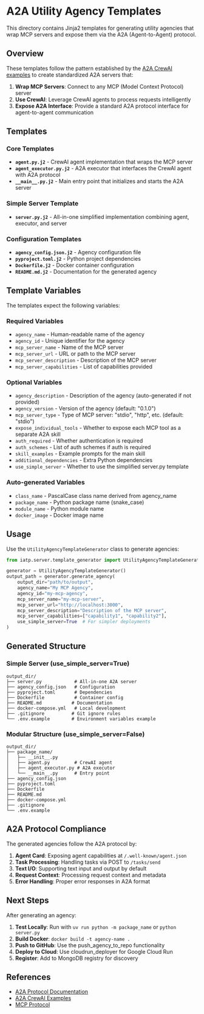 # A2A Utility Agency Templates

This directory contains Jinja2 templates for generating utility agencies that wrap MCP servers and expose them via the A2A (Agent-to-Agent) protocol.

## Overview

These templates follow the pattern established by the [A2A CrewAI examples](https://github.com/google-a2a/a2a-samples/tree/main/samples/python/agents/crewai) to create standardized A2A servers that:

1. **Wrap MCP Servers**: Connect to any MCP (Model Context Protocol) server
2. **Use CrewAI**: Leverage CrewAI agents to process requests intelligently
3. **Expose A2A Interface**: Provide a standard A2A protocol interface for agent-to-agent communication

## Templates

### Core Templates

- **`agent.py.j2`** - CrewAI agent implementation that wraps the MCP server
- **`agent_executor.py.j2`** - A2A executor that interfaces the CrewAI agent with A2A protocol
- **`__main__.py.j2`** - Main entry point that initializes and starts the A2A server

### Simple Server Template

- **`server.py.j2`** - All-in-one simplified implementation combining agent, executor, and server

### Configuration Templates

- **`agency_config.json.j2`** - Agency configuration file
- **`pyproject.toml.j2`** - Python project dependencies
- **`Dockerfile.j2`** - Docker container configuration
- **`README.md.j2`** - Documentation for the generated agency

## Template Variables

The templates expect the following variables:

### Required Variables
- `agency_name` - Human-readable name of the agency
- `agency_id` - Unique identifier for the agency  
- `mcp_server_name` - Name of the MCP server
- `mcp_server_url` - URL or path to the MCP server
- `mcp_server_description` - Description of the MCP server
- `mcp_server_capabilities` - List of capabilities provided

### Optional Variables
- `agency_description` - Description of the agency (auto-generated if not provided)
- `agency_version` - Version of the agency (default: "0.1.0")
- `mcp_server_type` - Type of MCP server: "stdio", "http", etc. (default: "stdio")
- `expose_individual_tools` - Whether to expose each MCP tool as a separate A2A skill
- `auth_required` - Whether authentication is required
- `auth_schemes` - List of auth schemes if auth is required
- `skill_examples` - Example prompts for the main skill
- `additional_dependencies` - Extra Python dependencies
- `use_simple_server` - Whether to use the simplified server.py template

### Auto-generated Variables
- `class_name` - PascalCase class name derived from agency_name
- `package_name` - Python package name (snake_case)
- `module_name` - Python module name
- `docker_image` - Docker image name

## Usage

Use the `UtilityAgencyTemplateGenerator` class to generate agencies:

```python
from iatp.server.template_generator import UtilityAgencyTemplateGenerator

generator = UtilityAgencyTemplateGenerator()
output_path = generator.generate_agency(
    output_dir="path/to/output",
    agency_name="My MCP Agency",
    agency_id="my-mcp-agency",
    mcp_server_name="my-mcp-server",
    mcp_server_url="http://localhost:3000",
    mcp_server_description="Description of the MCP server",
    mcp_server_capabilities=["capability1", "capability2"],
    use_simple_server=True  # For simpler deployments
)
```

## Generated Structure

### Simple Server (use_simple_server=True)
```
output_dir/
├── server.py            # All-in-one A2A server
├── agency_config.json   # Configuration
├── pyproject.toml       # Dependencies
├── Dockerfile           # Container config
├── README.md           # Documentation
├── docker-compose.yml   # Local development
├── .gitignore          # Git ignore rules
└── .env.example        # Environment variables example
```

### Modular Structure (use_simple_server=False)
```
output_dir/
├── package_name/
│   ├── __init__.py
│   ├── agent.py         # CrewAI agent
│   ├── agent_executor.py # A2A executor
│   └── __main__.py      # Entry point
├── agency_config.json
├── pyproject.toml
├── Dockerfile
├── README.md
├── docker-compose.yml
├── .gitignore
└── .env.example
```

## A2A Protocol Compliance

The generated agencies follow the A2A protocol by:

1. **Agent Card**: Exposing agent capabilities at `/.well-known/agent.json`
2. **Task Processing**: Handling tasks via POST to `/tasks/send`
3. **Text I/O**: Supporting text input and output by default
4. **Request Context**: Processing request context and metadata
5. **Error Handling**: Proper error responses in A2A format

## Next Steps

After generating an agency:

1. **Test Locally**: Run with `uv run python -m package_name` or `python server.py`
2. **Build Docker**: `docker build -t agency-name .`
3. **Push to GitHub**: Use the push_agency_to_repo functionality
4. **Deploy to Cloud**: Use cloudrun_deployer for Google Cloud Run
5. **Register**: Add to MongoDB registry for discovery

## References

- [A2A Protocol Documentation](https://github.com/google-a2a/A2A)
- [A2A CrewAI Examples](https://github.com/google-a2a/a2a-samples/tree/main/samples/python/agents/crewai)
- [MCP Protocol](https://github.com/anthropics/model-context-protocol) 